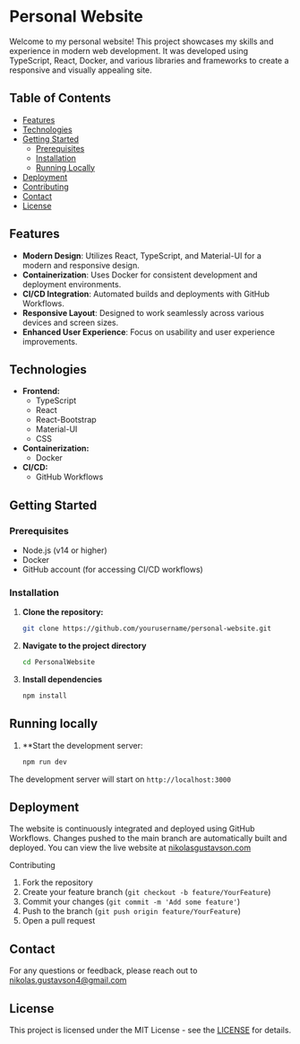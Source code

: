 # Personal Website

Welcome to my personal website! This project showcases my skills and experience in modern web development. It was developed using TypeScript, React, Docker, and various libraries and frameworks to create a responsive and visually appealing site.

## Table of Contents

- [Features](#features)
- [Technologies](#technologies)
- [Getting Started](#getting-started)
  - [Prerequisites](#prerequisites)
  - [Installation](#installation)
  - [Running Locally](#running-locally)
- [Deployment](#deployment)
- [Contributing](#contributing)
- [Contact](#contact)
- [License](#license)

## Features

- **Modern Design**: Utilizes React, TypeScript, and Material-UI for a modern and responsive design.
- **Containerization**: Uses Docker for consistent development and deployment environments.
- **CI/CD Integration**: Automated builds and deployments with GitHub Workflows.
- **Responsive Layout**: Designed to work seamlessly across various devices and screen sizes.
- **Enhanced User Experience**: Focus on usability and user experience improvements.

## Technologies

- **Frontend:**
  - TypeScript
  - React
  - React-Bootstrap
  - Material-UI
  - CSS
- **Containerization:**
  - Docker
- **CI/CD:**
  - GitHub Workflows

## Getting Started

### Prerequisites

- Node.js (v14 or higher)
- Docker
- GitHub account (for accessing CI/CD workflows)

### Installation

1. **Clone the repository:**

   ```bash
   git clone https://github.com/yourusername/personal-website.git

2. **Navigate to the project directory**
   ```bash
   cd PersonalWebsite

3. **Install dependencies**
   ```bash
   npm install

## Running locally

1. **Start the development server:
   ```bash
   npm run dev

  The development server will start on `http://localhost:3000`

## Deployment

The website is continuously integrated and deployed using GitHub Workflows. Changes pushed to the main branch are automatically built and deployed. You can view the live website at [nikolasgustavson.com](nikolasgustavson.com)

Contributing
1. Fork the repository
2. Create your feature branch (`git checkout -b feature/YourFeature`)
3. Commit your changes (`git commit -m 'Add some feature'`)
4. Push to the branch (`git push origin feature/YourFeature`)
5. Open a pull request

## Contact

For any questions or feedback, please reach out to [nikolas.gustavson4@gmail.com](mailto::nikolas.gustavson4@gmail.com)

## License

This project is licensed under the MIT License - see the [LICENSE](https://opensource.org/license/MIT) for details.
